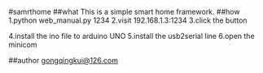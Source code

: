 #samrthome
##what
This is a simple smart home framework.
##how
1.python web_manual.py 1234
2.visit 192.168.1.3:1234
3.click the button

4.install the ino file to arduino UNO
5.install the usb2serial line
6.open the minicom


##author
gongqingkui@126.com
